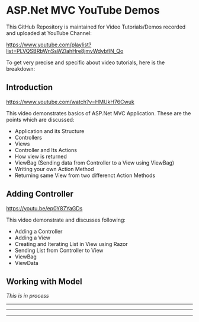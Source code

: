 # ASP.Net MVC YouTube Demos

This GitHub Repository is maintained for Video Tutorials/Demos recorded and uploaded at YouTube Channel:

https://www.youtube.com/playlist?list=PLVQSBRbWnSsWZlahHre8jmvWdybflN_Qo

To get very precise and specific about video tutorials, here is the breakdown:

## Introduction
https://www.youtube.com/watch?v=HMUkH76Cwuk

This video demonstrates basics of ASP.Net MVC Application. These are the points which are discussed:
- Application and its Structure
- Controllers
- Views
- Controller and Its Actions
- How view is returned
- ViewBag (Sending data from Controller to a View using ViewBag)
- Writing your own Action Method
- Returning same View from two differenct Action Methods

## Adding Controller
https://youtu.be/ep0Y87YaGDs

This video demonstrate and discusses following:
- Adding a Controller
- Adding a View
- Creating and Iterating List in View using Razor
- Sending List from Controller to View
- ViewBag
- ViewData

## Working with Model

*This is in process*

----
----
----
